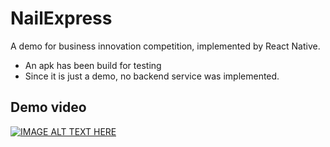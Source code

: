 # NailExpress 
A demo for business innovation competition, implemented by React Native.
- An apk has been build for testing
- Since it is just a demo, no backend service was implemented.
## Demo video
[![IMAGE ALT TEXT HERE](https://img.youtube.com/vi/BEMoGFWw12U/0.jpg)](https://www.youtube.com/watch?v=BEMoGFWw12U)
